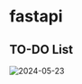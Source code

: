 # fastapi

## TO-DO List
![2024-05-23](https://github.com/GonoBae/fastapi/assets/87271529/a3480c39-4998-4900-8df6-30adb65b69cb)
